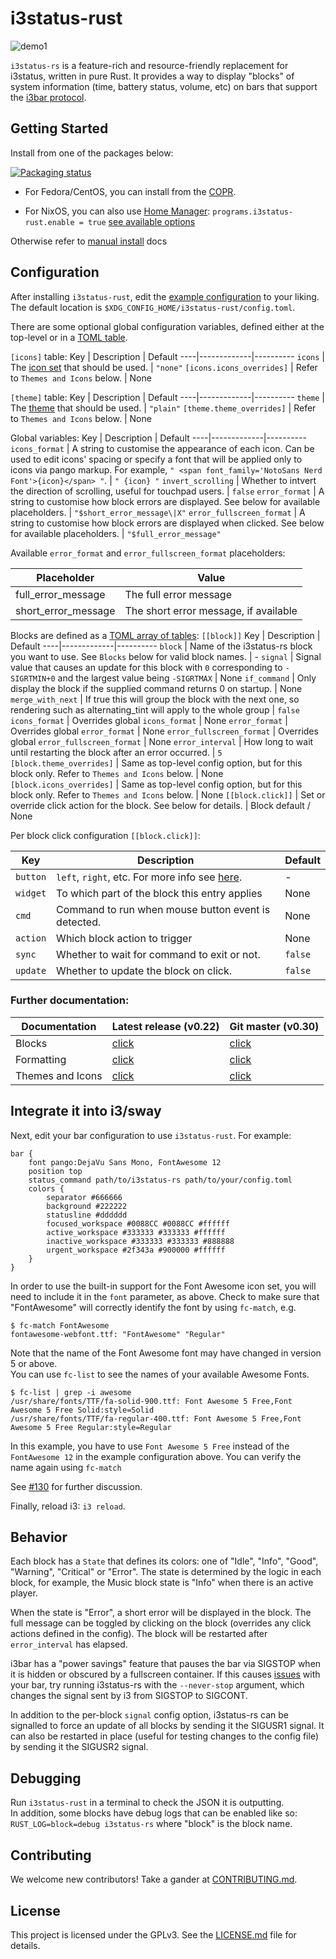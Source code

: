# i3status-rust

![demo1](https://raw.githubusercontent.com/greshake/i3status-rust/master/img/themes/solarized-dark.png)

`i3status-rs` is a feature-rich and resource-friendly replacement for i3status, written in pure Rust. It provides a way to display "blocks" of system information (time, battery status, volume, etc) on bars that support the [i3bar protocol](https://i3wm.org/docs/i3bar-protocol.html).

## Getting Started

Install from one of the packages below:

[![Packaging status](https://repology.org/badge/vertical-allrepos/i3status-rust.svg?columns=5)](https://repology.org/project/i3status-rust/versions)

* For Fedora/CentOS, you can install from the [COPR](https://copr.fedorainfracloud.org/coprs/atim/i3status-rust/).

* For NixOS, you can also use [Home Manager](https://github.com/nix-community/home-manager): `programs.i3status-rust.enable = true` [see available options](https://nix-community.github.io/home-manager/options.html#opt-programs.i3status-rust.enable)

Otherwise refer to [manual install](https://github.com/greshake/i3status-rust/blob/master/doc/dev.md) docs

## Configuration

After installing `i3status-rust`, edit the [example configuration](https://raw.githubusercontent.com/greshake/i3status-rust/master/examples/config.toml) to your liking.
The default location is `$XDG_CONFIG_HOME/i3status-rust/config.toml`.

There are some optional global configuration variables, defined either at the top-level or in a [TOML table](https://github.com/toml-lang/toml/blob/main/toml.md#table).

`[icons]` table:
Key | Description | Default
----|-------------|----------
`icons` | The [icon set](https://github.com/greshake/i3status-rust/blob/master/doc/themes.md#available-icon-sets) that should be used. | `"none"`
`[icons.icons_overrides]` | Refer to `Themes and Icons` below. | None

`[theme]` table:
Key | Description | Default
----|-------------|----------
`theme` | The [theme](https://github.com/greshake/i3status-rust/blob/master/doc/themes.md#available-themes) that should be used. | `"plain"`
`[theme.theme_overrides]` | Refer to `Themes and Icons` below. | None

Global variables:
Key | Description | Default
----|-------------|----------
`icons_format` | A string to customise the appearance of each icon. Can be used to edit icons' spacing or specify a font that will be applied only to icons via pango markup. For example, `" <span font_family='NotoSans Nerd Font'>{icon}</span> "`. | `" {icon} "`
`invert_scrolling` | Whether to intvert the direction of scrolling, useful for touchpad users. | `false`
`error_format` | A string to customise how block errors are displayed. See below for available placeholders. | `"$short_error_message\|X"`
`error_fullscreen_format` | A string to customise how block errors are displayed when clicked. See below for available placeholders. | `"$full_error_message"`

Available `error_format` and `error_fullscreen_format` placeholders:

Placeholder         | Value
--------------------|------
full_error_message  | The full error message
short_error_message | The short error message, if available

Blocks are defined as a [TOML array of tables](https://github.com/toml-lang/toml/blob/main/toml.md#user-content-array-of-tables): `[[block]]`
Key | Description | Default
----|-------------|----------
`block` | Name of the i3status-rs block you want to use. See `Blocks` below for valid block names. | -
`signal` | Signal value that causes an update for this block with `0` corresponding to `-SIGRTMIN+0` and the largest value being `-SIGRTMAX` | None
`if_command` | Only display the block if the supplied command returns 0 on startup. | None
`merge_with_next` | If true this will group the block with the next one, so rendering such as alternating_tint will apply to the whole group | `false`
`icons_format` | Overrides global `icons_format` | None 
`error_format` | Overrides global `error_format` | None
`error_fullscreen_format` | Overrides global `error_fullscreen_format` | None
`error_interval` | How long to wait until restarting the block after an error occurred. | `5`
`[block.theme_overrides]` | Same as top-level config option, but for this block only. Refer to `Themes and Icons` below. | None
`[block.icons_overrides]` | Same as top-level config option, but for this block only. Refer to `Themes and Icons` below. | None
`[[block.click]]` | Set or override click action for the block. See below for details. | Block default / None

Per block click configuration `[[block.click]]`:

Key | Description | Default
----|-------------|----------
`button` | `left`, `right`, etc. For more info see [here](https://greshake.github.io/i3status-rust/i3status_rs/click/enum.MouseButton.html). | -
`widget` | To which part of the block this entry applies | None
`cmd` | Command to run when mouse button event is detected. | None
`action` | Which block action to trigger | None
`sync` | Whether to wait for command to exit or not. | `false`
`update` | Whether to update the block on click. | `false`

### Further documentation:

Documentation | Latest release (v0.22) | Git master (v0.30)
--------------|------------------------|--------------------
Blocks        | [click](https://github.com/greshake/i3status-rust/blob/v0.22.0/doc/blocks.md) | [click](https://greshake.github.io/i3status-rust/i3status_rs/blocks/index.html)
Formatting    | [click](https://github.com/greshake/i3status-rust/blob/v0.22.0/doc/blocks.md#formatting) | [click](https://greshake.github.io/i3status-rust/i3status_rs/formatting/index.html)
Themes and Icons | [click](https://github.com/greshake/i3status-rust/blob/v0.22.0/doc/themes.md) | [click](https://github.com/greshake/i3status-rust/blob/master/doc/themes.md)

## Integrate it into i3/sway

Next, edit your bar configuration to use `i3status-rust`. For example:

```text
bar {
    font pango:DejaVu Sans Mono, FontAwesome 12
    position top
    status_command path/to/i3status-rs path/to/your/config.toml
    colors {
        separator #666666
        background #222222
        statusline #dddddd
        focused_workspace #0088CC #0088CC #ffffff
        active_workspace #333333 #333333 #ffffff
        inactive_workspace #333333 #333333 #888888
        urgent_workspace #2f343a #900000 #ffffff
    }
}
```

In order to use the built-in support for the Font Awesome icon set, you will need to include it in the `font` parameter, as above. Check to make sure that "FontAwesome" will correctly identify the font by using `fc-match`, e.g.

```shell
$ fc-match FontAwesome
fontawesome-webfont.ttf: "FontAwesome" "Regular"
```

Note that the name of the Font Awesome font may have changed in version 5 or above.  
You can use `fc-list` to see the names of your available Awesome Fonts.

```shell
$ fc-list | grep -i awesome
/usr/share/fonts/TTF/fa-solid-900.ttf: Font Awesome 5 Free,Font Awesome 5 Free Solid:style=Solid
/usr/share/fonts/TTF/fa-regular-400.ttf: Font Awesome 5 Free,Font Awesome 5 Free Regular:style=Regular
```

In this example, you have to use `Font Awesome 5 Free` instead of the `FontAwesome 12` in the example configuration above.
You can verify the name again using `fc-match`

See [#130](https://github.com/greshake/i3status-rust/issues/130) for further discussion.

Finally, reload i3: `i3 reload`.

## Behavior

Each block has a `State` that defines its colors: one of "Idle", "Info", "Good", "Warning", "Critical" or "Error". The state is determined by the logic in each block, for example, the Music block state is "Info" when there is an active player.

When the state is "Error", a short error will be displayed in the block. The full message can be toggled by clicking on the block (overrides any click actions defined in the config). The block will be restarted after `error_interval` has elapsed. 

i3bar has a "power savings" feature that pauses the bar via SIGSTOP when it is hidden or obscured by a fullscreen container. If this causes [issues](https://github.com/i3/i3/issues/4110) with your bar, try running i3status-rs with the `--never-stop` argument, which changes the signal sent by i3 from SIGSTOP to SIGCONT.

In addition to the per-block `signal` config option, i3status-rs can be signalled to force an update of all blocks by sending it the SIGUSR1 signal. It can also be restarted in place (useful for testing changes to the config file) by sending it the SIGUSR2 signal.

## Debugging

Run `i3status-rust` in a terminal to check the JSON it is outputting.  
In addition, some blocks have debug logs that can be enabled like so: `RUST_LOG=block=debug i3status-rs` where "block" is the block name.

## Contributing

We welcome new contributors! Take a gander at [CONTRIBUTING.md](CONTRIBUTING.md).

## License

This project is licensed under the GPLv3. See the [LICENSE.md](LICENSE.md) file for details.
